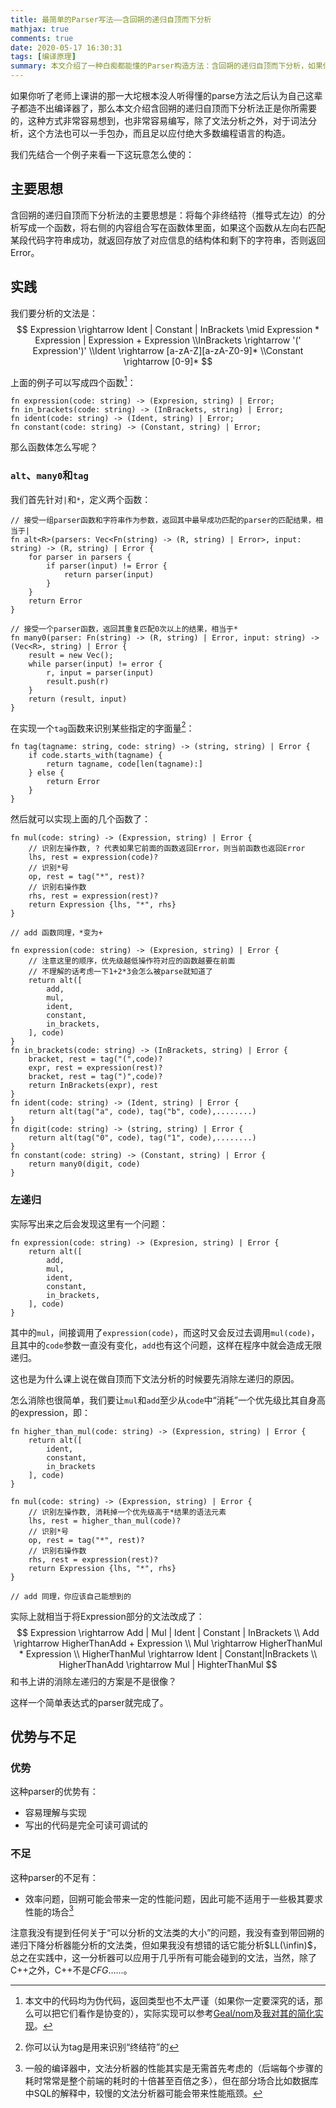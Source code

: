 ```yaml
---
title: 最简单的Parser写法——含回朔的递归自顶而下分析
mathjax: true
comments: true
date: 2020-05-17 16:30:31
tags: [编译原理]
summary: 本文介绍了一种白痴都能懂的Parser构造方法：含回朔的递归自顶而下分析，如果你更喜欢函数式那套玩意的话，你可能会称之为“语法分析器组合子”。
---
```


如果你听了老师上课讲的那一大坨根本没人听得懂的parse方法之后认为自己这辈子都造不出编译器了，那么本文介绍含回朔的递归自顶而下分析法正是你所需要的，这种方式非常容易想到，也非常容易编写，除了文法分析之外，对于词法分析，这个方法也可以一手包办，而且足以应付绝大多数编程语言的构造。

我们先结合一个例子来看一下这玩意怎么使的：

## 主要思想

含回朔的递归自顶而下分析法的主要思想是：将每个非终结符（推导式左边）的分析写成一个函数，将右侧的内容组合写在函数体里面，如果这个函数从左向右匹配某段代码字符串成功，就返回存放了对应信息的结构体和剩下的字符串，否则返回Error。

## 实践

我们要分析的文法是：
$$
Expression \rightarrow Ident | Constant | InBrackets \mid Expression * Expression | Expression + Expression \\InBrackets \rightarrow '(' Expression')' \\Ident \rightarrow [a-zA-Z][a-zA-Z0-9]* \\Constant \rightarrow [0-9]*
$$



上面的例子可以写成四个函数[^1]：

```
fn expression(code: string) -> (Expresion, string) | Error;
fn in_brackets(code: string) -> (InBrackets, string) | Error;
fn ident(code: string) -> (Ident, string) | Error;
fn constant(code: string) -> (Constant, string) | Error;
```

那么函数体怎么写呢？

### `alt`、`many0`和`tag`

我们首先针对`|`和`*`，定义两个函数：

```
// 接受一组parser函数和字符串作为参数，返回其中最早成功匹配的parser的匹配结果，相当于|
fn alt<R>(parsers: Vec<Fn(string) -> (R, string) | Error>, input: string) -> (R, string) | Error {
	for parser in parsers {
		if parser(input) != Error {
			return parser(input)
		}
	}
	return Error
}

// 接受一个parser函数，返回其重复匹配0次以上的结果，相当于*
fn many0(parser: Fn(string) -> (R, string) | Error, input: string) -> (Vec<R>, string) | Error {
	result = new Vec();
	while parser(input) != error {
		r, input = parser(input)
		result.push(r)
	}
	return (result, input)
}
```

在实现一个`tag`函数来识别某些指定的字面量[^2]：

```
fn tag(tagname: string, code: string) -> (string, string) | Error {
	if code.starts_with(tagname) {
		return tagname, code[len(tagname):]
	} else {
		return Error
	}
}
```

然后就可以实现上面的几个函数了：

```
fn mul(code: string) -> (Expression, string) | Error {
	// 识别左操作数, ? 代表如果它前面的函数返回Error，则当前函数也返回Error
	lhs, rest = expression(code)?
	// 识别*号
	op, rest = tag("*", rest)?
	// 识别右操作数
	rhs, rest = expression(rest)?
	return Expression {lhs, "*", rhs}
}

// add 函数同理，*变为+

fn expression(code: string) -> (Expresion, string) | Error {
	// 注意这里的顺序，优先级越低操作符对应的函数越要在前面
	// 不理解的话考虑一下1+2*3会怎么被parse就知道了
	return alt([
		add,
		mul,
		ident,
		constant,
		in_brackets,
	], code)
}
fn in_brackets(code: string) -> (InBrackets, string) | Error {
	bracket, rest = tag("(",code)?
	expr, rest = expression(rest)?
	bracket, rest = tag(")",code)?
	return InBrackets(expr), rest
}
fn ident(code: string) -> (Ident, string) | Error {
	return alt(tag("a", code), tag("b", code),........) 
}
fn digit(code: string) -> (string, string) | Error {
	return alt(tag("0", code), tag("1", code),........) 
}
fn constant(code: string) -> (Constant, string) | Error {
	return many0(digit, code)
}
```

### 左递归

实际写出来之后会发现这里有一个问题：

```
fn expression(code: string) -> (Expresion, string) | Error {
	return alt([
		add,
		mul,
		ident,
		constant,
		in_brackets,
	], code)
}
```

其中的`mul`，间接调用了`expression(code)`，而这时又会反过去调用`mul(code)`，且其中的`code`参数一直没有变化，`add`也有这个问题，这样在程序中就会造成无限递归。

这也是为什么课上说在做自顶而下文法分析的时候要先消除左递归的原因。

怎么消除也很简单，我们要让`mul`和`add`至少从`code`中“消耗”一个优先级比其自身高的expression，即：

```
fn higher_than_mul(code: string) -> (Expression, string) | Error {
	return alt([
		ident,
		constant,
		in_brackets
	], code)
}

fn mul(code: string) -> (Expression, string) | Error {
	// 识别左操作数, 消耗掉一个优先级高于*结果的语法元素
	lhs, rest = higher_than_mul(code)?
	// 识别*号
	op, rest = tag("*", rest)?
	// 识别右操作数
	rhs, rest = expression(rest)?
	return Expression {lhs, "*", rhs}
}

// add 同理，你应该自己能想到的
```

实际上就相当于将Expression部分的文法改成了：
$$
Expression \rightarrow Add | Mul | Ident | Constant | InBrackets \\
Add \rightarrow HigherThanAdd + Expression \\
Mul \rightarrow HigherThanMul * Expression \\
HigherThanMul \rightarrow Ident | Constant|InBrackets \\
HigherThanAdd \rightarrow Mul | HighterThanMul
$$
和书上讲的消除左递归的方案是不是很像？

这样一个简单表达式的parser就完成了。

## 优势与不足

### 优势

这种parser的优势有：

- 容易理解与实现
- 写出的代码是完全可读可调试的

### 不足

这种parser的不足有：

- 效率问题，回朔可能会带来一定的性能问题，因此可能不适用于一些极其要求性能的场合[^3]

注意我没有提到任何关于“可以分析的文法类的大小”的问题，我没有查到带回朔的递归下降分析器能分析的文法类，但如果我没有想错的话它能分析$LL(\infin)$，总之在实践中，这一分析器可以应用于几乎所有可能会碰到的文法，当然，除了C++之外，C++不是$CFG$……。


[^1]: 本文中的代码均为伪代码，返回类型也不太严谨（如果你一定要深究的话，那么可以把它们看作是协变的），实际实现可以参考[Geal/nom](https://github.com/Geal/nom)及[我对其的简化实现](https://github.com/longfangsong/tiny-nom)。

[^2]: 你可以认为tag是用来识别“终结符”的

[^3]: 一般的编译器中，文法分析器的性能其实是无需首先考虑的（后端每个步骤的耗时常常是整个前端的耗时的十倍甚至百倍之多），但在部分场合比如数据库中SQL的解释中，较慢的文法分析器可能会带来性能瓶颈。